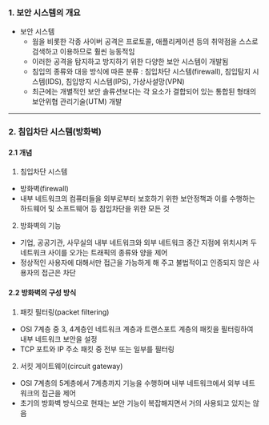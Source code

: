 ### 1. 보안 시스템의 개요

- 보안 시스템
  - 웜을 비롯한 각종 사이버 공격은 프로토콜, 애플리케이션 등의 취약점을 스스로 검색하고 이용하므로 훨씬 능동적임
  - 이러한 공격을 탐지하고 방지하기 위한 다양한 보안 시스템이 개발됨
  - 침입의 종류와 대응 방식에 따른 분류 : 침입차단 시스템(firewall), 침입탐지 시스템(IDS), 침입방지 시스템(IPS), 가상사설망(VPN)
  - 최근에는 개별적인 보안 솔류션보다는 각 요소가 결합되어 있는 통합된 형태의 보안위협 관리기술(UTM) 개발

---

### 2. 침입차단 시스템(방화벽)

#### 2.1 개념

1. 침입차단 시스템

- 방화벽(firewall)
- 내부 네트워크의 컴퓨터들을 외부로부터 보호하기 위한 보안정책과 이를 수행하는 하드웨어 및 소프트웨어 등 침입차단을 위한 모든 것

2. 방화벽의 기능

- 기업, 공공기관, 사무실의 내부 네트워크와 외부 네트워크 중간 지점에 위치시켜 두 네트워크 사이를 오가는 트래픽의 종류와 양을 제어
- 정상적인 사용자에 대해서만 접근을 가능하게 해 주고 불법적이고 인증되지 않은 사용자의 접근은 차단

#### 2.2 방화벽의 구성 방식

1. 패킷 필터링(packet filtering)

- OSI 7계층 중 3, 4계층인 네트워크 계층과 트랜스포트 계층의 패킷을 필터링하여 내부 네트워크 보안을 설정
- TCP 포트와 IP 주소 패킷 중 전부 또는 일부를 필터링

2. 서킷 게이트웨이(circuit gateway)

- OSI 7계층의 5계층에서 7계층까지 기능을 수행하며 내부 네트워크에서 외부 네트워크의 접근을 제어
- 초기의 방화벽 방식으로 현재는 보안 기능이 복잡해지면서 거의 사용되고 있지는 않음
